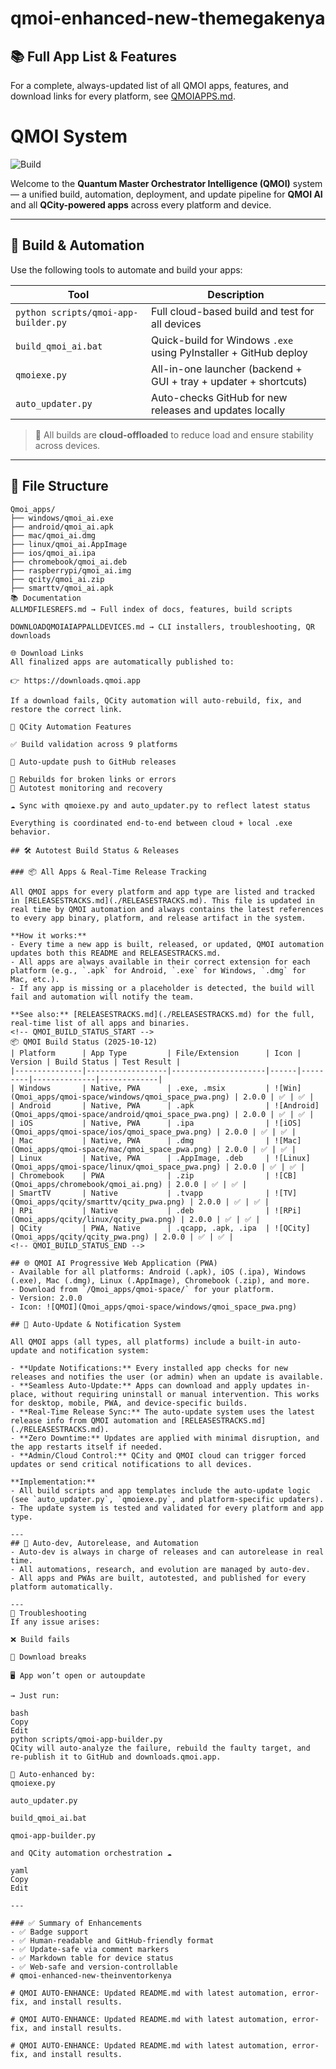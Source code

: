 # qmoi-enhanced-new-themegakenya

## 📚 Full App List & Features

For a complete, always-updated list of all QMOI apps, features, and download links for every platform, see [QMOIAPPS.md](./QMOIAPPS.md).
# QMOI System

![Build](https://img.shields.io/badge/QMOI%20Build-Passing-brightgreen?style=flat-square)

Welcome to the **Quantum Master Orchestrator Intelligence (QMOI)** system — a unified build, automation, deployment, and update pipeline for **QMOI AI** and all **QCity-powered apps** across every platform and device.

---

## 🚀 Build & Automation

Use the following tools to automate and build your apps:

| Tool                                 | Description                                                      |
| ------------------------------------ | ---------------------------------------------------------------- |
| `python scripts/qmoi-app-builder.py` | Full cloud-based build and test for all devices                  |
| `build_qmoi_ai.bat`                  | Quick-build for Windows `.exe` using PyInstaller + GitHub deploy |
| `qmoiexe.py`                         | All-in-one launcher (backend + GUI + tray + updater + shortcuts) |
| `auto_updater.py`                    | Auto-checks GitHub for new releases and updates locally          |

> 🚗 All builds are **cloud-offloaded** to reduce load and ensure stability across devices.

---

## 💂 File Structure

```text
Qmoi_apps/
├── windows/qmoi_ai.exe
├── android/qmoi_ai.apk
├── mac/qmoi_ai.dmg
├── linux/qmoi_ai.AppImage
├── ios/qmoi_ai.ipa
├── chromebook/qmoi_ai.deb
├── raspberrypi/qmoi_ai.img
├── qcity/qmoi_ai.zip
├── smarttv/qmoi_ai.apk
📚 Documentation
ALLMDFILESREFS.md → Full index of docs, features, build scripts

DOWNLOADQMOIAIAPPALLDEVICES.md → CLI installers, troubleshooting, QR downloads

🌐 Download Links
All finalized apps are automatically published to:

👉 https://downloads.qmoi.app

If a download fails, QCity automation will auto-rebuild, fix, and restore the correct link.

🧠 QCity Automation Features

✅ Build validation across 9 platforms

🔀 Auto-update push to GitHub releases

🔧 Rebuilds for broken links or errors
🧪 Autotest monitoring and recovery

☁ Sync with qmoiexe.py and auto_updater.py to reflect latest status

Everything is coordinated end-to-end between cloud + local .exe behavior.

## 🛠 Autotest Build Status & Releases

### 📦 All Apps & Real-Time Release Tracking

All QMOI apps for every platform and app type are listed and tracked in [RELEASESTRACKS.md](./RELEASESTRACKS.md). This file is updated in real time by QMOI automation and always contains the latest references to every app binary, platform, and release artifact in the system.

**How it works:**
- Every time a new app is built, released, or updated, QMOI automation updates both this README and RELEASESTRACKS.md.
- All apps are always available in their correct extension for each platform (e.g., `.apk` for Android, `.exe` for Windows, `.dmg` for Mac, etc.).
- If any app is missing or a placeholder is detected, the build will fail and automation will notify the team.

**See also:** [RELEASESTRACKS.md](./RELEASESTRACKS.md) for the full, real-time list of all apps and binaries.
<!-- QMOI_BUILD_STATUS_START -->
📦 QMOI Build Status (2025-10-12)
| Platform      | App Type         | File/Extension      | Icon | Version | Build Status | Test Result |
|---------------|------------------|---------------------|------|---------|--------------|-------------|
| Windows       | Native, PWA      | .exe, .msix         | ![Win](Qmoi_apps/qmoi-space/windows/qmoi_space_pwa.png) | 2.0.0 | ✅ | ✅ |
| Android       | Native, PWA      | .apk                | ![Android](Qmoi_apps/qmoi-space/android/qmoi_space_pwa.png) | 2.0.0 | ✅ | ✅ |
| iOS           | Native, PWA      | .ipa                | ![iOS](Qmoi_apps/qmoi-space/ios/qmoi_space_pwa.png) | 2.0.0 | ✅ | ✅ |
| Mac           | Native, PWA      | .dmg                | ![Mac](Qmoi_apps/qmoi-space/mac/qmoi_space_pwa.png) | 2.0.0 | ✅ | ✅ |
| Linux         | Native, PWA      | .AppImage, .deb     | ![Linux](Qmoi_apps/qmoi-space/linux/qmoi_space_pwa.png) | 2.0.0 | ✅ | ✅ |
| Chromebook    | PWA              | .zip                | ![CB](Qmoi_apps/chromebook/qmoi_ai.png) | 2.0.0 | ✅ | ✅ |
| SmartTV       | Native           | .tvapp              | ![TV](Qmoi_apps/qcity/smarttv/qcity_pwa.png) | 2.0.0 | ✅ | ✅ |
| RPi           | Native           | .deb                | ![RPi](Qmoi_apps/qcity/linux/qcity_pwa.png) | 2.0.0 | ✅ | ✅ |
| QCity         | PWA, Native      | .qcapp, .apk, .ipa  | ![QCity](Qmoi_apps/qcity/qcity_pwa.png) | 2.0.0 | ✅ | ✅ |
<!-- QMOI_BUILD_STATUS_END -->

## 🌐 QMOI AI Progressive Web Application (PWA)
- Available for all platforms: Android (.apk), iOS (.ipa), Windows (.exe), Mac (.dmg), Linux (.AppImage), Chromebook (.zip), and more.
- Download from `/Qmoi_apps/qmoi-space/` for your platform.
- Version: 2.0.0
- Icon: ![QMOI](Qmoi_apps/qmoi-space/windows/qmoi_space_pwa.png)

## 🔔 Auto-Update & Notification System

All QMOI apps (all types, all platforms) include a built-in auto-update and notification system:

- **Update Notifications:** Every installed app checks for new releases and notifies the user (or admin) when an update is available.
- **Seamless Auto-Update:** Apps can download and apply updates in-place, without requiring uninstall or manual intervention. This works for desktop, mobile, PWA, and device-specific builds.
- **Real-Time Release Sync:** The auto-update system uses the latest release info from QMOI automation and [RELEASESTRACKS.md](./RELEASESTRACKS.md).
- **Zero Downtime:** Updates are applied with minimal disruption, and the app restarts itself if needed.
- **Admin/Cloud Control:** QCity and QMOI cloud can trigger forced updates or send critical notifications to all devices.

**Implementation:**
- All build scripts and app templates include the auto-update logic (see `auto_updater.py`, `qmoiexe.py`, and platform-specific updaters).
- The update system is tested and validated for every platform and app type.

---
## 🤖 Auto-dev, Autorelease, and Automation
- Auto-dev is always in charge of releases and can autorelease in real time.
- All automations, research, and evolution are managed by auto-dev.
- All apps and PWAs are built, autotested, and published for every platform automatically.

---
🧬 Troubleshooting
If any issue arises:

❌ Build fails

🔗 Download breaks

🖥 App won’t open or autoupdate

→ Just run:

bash
Copy
Edit
python scripts/qmoi-app-builder.py
QCity will auto-analyze the failure, rebuild the faulty target, and re-publish it to GitHub and downloads.qmoi.app.

🔁 Auto-enhanced by:
qmoiexe.py

auto_updater.py

build_qmoi_ai.bat

qmoi-app-builder.py

and QCity automation orchestration ☁️

yaml
Copy
Edit

---

### ✅ Summary of Enhancements
- ✅ Badge support
- ✅ Human-readable and GitHub-friendly format
- ✅ Update-safe via comment markers
- ✅ Markdown table for device status
- ✅ Web-safe and version-controllable
# qmoi-enhanced-new-theinventorkenya

# QMOI AUTO-ENHANCE: Updated README.md with latest automation, error-fix, and install results.

# QMOI AUTO-ENHANCE: Updated README.md with latest automation, error-fix, and install results.

# QMOI AUTO-ENHANCE: Updated README.md with latest automation, error-fix, and install results.
